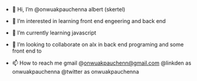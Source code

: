 - 👋 Hi, I’m @onwuakpauchenna albert (skertel)
- 👀 I’m interested in learning front end engeering and back end 

- 🌱 I’m currently learning javascript

- 💞️ I’m looking to collaborate on alx in back end programing and some front end to
- 📫 How to reach me gmail @onwuakpauchenn@gmail.com
@linkden as onwuakpauchenna
@twitter as onwuakpauchenna

<!---
onwuakpauchenna/onwuakpauchenna is a ✨ special ✨ repository because its `README.md` (this file) appears on your GitHub profile.
You can click the Preview link to take a look at your changes.
--->
